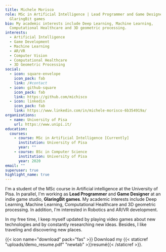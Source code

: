 ```yaml
---
title: Michele Morisco
role: MSc in Artificial Intelligence | Lead Programmer and Game Designer at
  GlaringBit games
bio: My academic interests include Deep Learning, Machine Learning,
  Computational Healthcare and 3D geometric processing.
interests:
  - Artificial Intelligence
  - Game Development
  - Machine Learning
  - AR/VR
  - Computer Vision
  - Computational Healthcare
  - 3D Geometric Processing
social:
  - icon: square-envelope
    icon_pack: fab
    link: /#contact
  - icon: github-square
    icon_pack: fab
    link: https://github.com/michisco
  - icon: linkedin
    icon_pack: fab
    link: https://www.linkedin.com/in/michele-morisco-6b354919a/
organizations:
  - name: University of Pisa
    url: https://www.unipi.it/
education:
  courses:
    - course: MSc in Artificial Intelligence [Currently]
      institution: University of Pisa
      year: ""
    - course: BSc in Computer Science
      institution: University of Pisa
      year: 2020
email: ""
superuser: true
highlight_name: true
---
```

I'm a student of the MSc course in Artificial intelligence at the University of Pisa. In parallel, I'm working as **Lead Programmer** and **Game Designer** at an indie game studio, **GlaringBit games**. My academic interests include Deep Learning, Machine Learning, Computational Healthcare and 3D geometric processing. In addition, I'm interested in Robotics and AR/VR development.

In my free time, I keep myself updated by playing video games about new technologies and by constantly researching new ideas. Besides, I like traveling and discovering new places.

{{< icon name="download" pack="fas" >}} Download my {{< staticref "uploads/demo_resume.pdf" "newtab" >}}resumé{{< /staticref >}}.